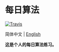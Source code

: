 # 每日算法
[![Travis](https://img.shields.io/badge/language-C-green.svg)]()

简体中文 | [English](./README.en.md)

**这是个人的每日算法练习。**
